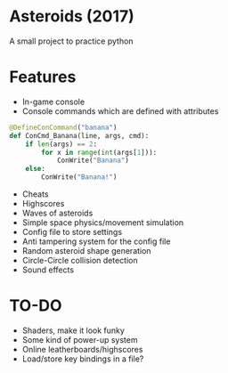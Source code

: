 # Asteroids (2017)

A small project to practice python

# Features

* In-game console
* Console commands which are defined with attributes
```python
@DefineConCommand("banana")
def ConCmd_Banana(line, args, cmd):
	if len(args) == 2:
		for x in range(int(args[1])):
			ConWrite("Banana")
	else:
		ConWrite("Banana!")
```
* Cheats
* Highscores
* Waves of asteroids
* Simple space physics/movement simulation
* Config file to store settings
* Anti tampering system for the config file
* Random asteroid shape generation
* Circle-Circle collision detection
* Sound effects

# TO-DO

* Shaders, make it look funky
* Some kind of power-up system
* Online leatherboards/highscores
* Load/store key bindings in a file?